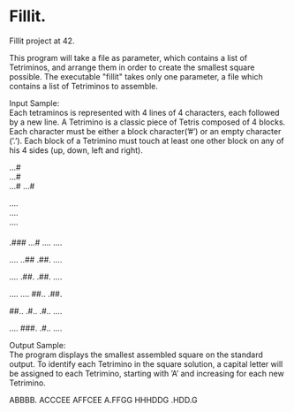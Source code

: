 # Fillit. 
Fillit project at 42.   

This program will take a file as parameter, which contains a list of Tetriminos, and arrange them in order to create the smallest square possible. The executable "fillit" takes only one parameter, a file which contains a list of Tetriminos to assemble. 
      
Input Sample:   
Each tetraminos is represented with 4 lines of 4 characters, each followed by a new line. A Tetrimino is a classic piece of Tetris composed of 4 blocks. Each character must be either a block character(’#’) or an empty character (’.’). Each block of a Tetrimino must touch at least one other block on any of his 4 sides (up, down, left and right).    
      
...#   
...#   
...# 
...# 
     
....   
....  
....  
####  
    
.###
...#
....
....

....
..##
.##.
....

....
.##.
.##.
....

....
....
##..
.##.

##..
.#..
.#..
....

....
###.
.#..
....
   
Output Sample:  
The program displays the smallest assembled square on the standard output. To identify each Tetrimino in the square     solution, a capital letter will be assigned to each Tetrimino, starting with ’A’ and increasing for each new Tetrimino.  
    
ABBBB.
ACCCEE
AFFCEE
A.FFGG
HHHDDG
.HDD.G
  
